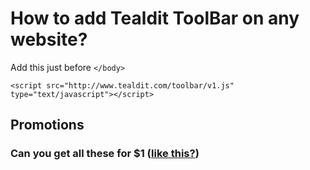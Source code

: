# How to add Tealdit ToolBar on any website?

Add this just before `</body>`

```
<script src="http://www.tealdit.com/toolbar/v1.js" type="text/javascript"></script>
```


## Promotions

### Can you get all these for $1 ([like this?](http://goo.gl/kRWrif))
